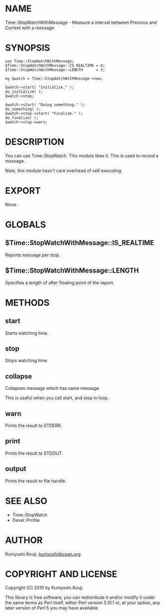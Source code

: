 NAME
====

Time::StopWatchWithMessage - Measure a interval between Previous and Current with a message

SYNOPSIS
========

    use Time::StopWatchWithMessage;
    $Time::StopWatchWithMessage::IS_REALTIME = 0;
    $Time::StopWatchWithMessage::LENGTH      = 3;

    my $watch = Time::StopWatchWithMessage->new;

    $watch->start( "Initialize." );
    do_initialize( );
    $watch->stop;

    $watch->start( "Doing something." );
    do_something( );
    $watch->stop->start( "Finalize." );
    do_finalize( );
    $watch->stop->warn;

DESCRIPTION
===========

You can use Time::StopWatch. This module likes it. This is used to
record a message.

Note, this module hasn't care overhead of self executing.

EXPORT
======

None.

GLOBALS
=======

$Time::StopWatchWithMessage::IS_REALTIME
----------------------------------------

Reports message per stop.

$Time::StopWatchWithMessage::LENGTH
-----------------------------------

Specifies a length of after floating point of the report.

METHODS
=======

start
-----

Starts watching time.

stop
----

Stops watching time.

collapse
--------

Collapses message which has same message.

This is useful when you call start, and stop in loop.

warn
----

Prints the result to STDERR.

print
-----

Prints the result to STDOUT.

output
------

Prints the result to file handle.

SEE ALSO
========

* Time::StopWatch
* Devel::Profile

AUTHOR
======

Kuniyoshi.Kouji, <kuniyoshi@cpan.org>

COPYRIGHT AND LICENSE
=====================

Copyright (C) 2010 by Kuniyoshi.Kouji

This library is free software; you can redistribute it and/or modify it
under the same terms as Perl itself, either Perl version 5.10.1 or, at
your option, any later version of Perl 5 you may have available.

